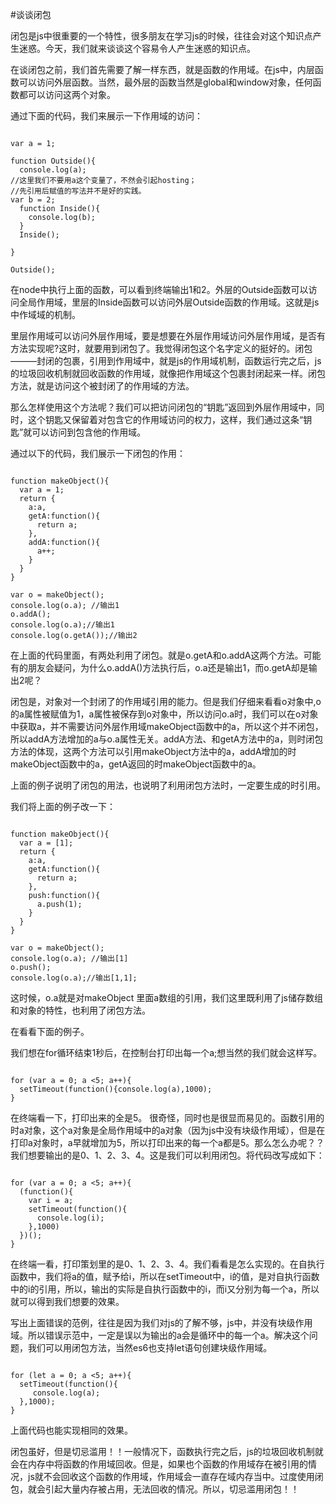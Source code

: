 #谈谈闭包

闭包是js中很重要的一个特性，很多朋友在学习js的时候，往往会对这个知识点产生迷惑。今天，我们就来谈谈这个容易令人产生迷惑的知识点。

在谈闭包之前，我们首先需要了解一样东西，就是函数的作用域。在js中，内层函数可以访问外层函数。当然，最外层的函数当然是global和window对象，任何函数都可以访问这两个对象。

通过下面的代码，我们来展示一下作用域的访问：

```

var a = 1;

function Outside(){
  console.log(a);
//这里我们不要用a这个变量了，不然会引起hosting；
//先引用后赋值的写法并不是好的实践。
var b = 2;
  function Inside(){
    console.log(b);
  }
  Inside();

}

Outside();
```

在node中执行上面的函数，可以看到终端输出1和2。外层的Outside函数可以访问全局作用域，里层的Inside函数可以访问外层Outside函数的作用域。这就是js中作域域的机制。

里层作用域可以访问外层作用域，要是想要在外层作用域访问外层作用域，是否有方法实现呢?这时，就要用到闭包了。我觉得闭包这个名字定义的挺好的。闭包———封闭的包裹，引用到作用域中，就是js的作用域机制，函数运行完之后，js的垃圾回收机制就回收函数的作用域，就像把作用域这个包裹封闭起来一样。闭包方法，就是访问这个被封闭了的作用域的方法。

那么怎样使用这个方法呢？我们可以把访问闭包的“钥匙”返回到外层作用域中，同时，这个钥匙又保留着对包含它的作用域访问的权力，这样，我们通过这条“钥匙”就可以访问到包含他的作用域。

通过以下的代码，我们展示一下闭包的作用：

```

function makeObject(){
  var a = 1;
  return {
    a:a,
    getA:function(){
      return a;
    },
    addA:function(){
      a++;
    }
  }
}

var o = makeObject();
console.log(o.a); //输出1
o.addA(); 
console.log(o.a);//输出1
console.log(o.getA());//输出2

```

在上面的代码里面，有两处利用了闭包。就是o.getA和o.addA这两个方法。可能有的朋友会疑问，为什么o.addA()方法执行后，o.a还是输出1，而o.getA却是输出2呢？

闭包是，对象对一个封闭了的作用域引用的能力。但是我们仔细来看看o对象中,o的a属性被赋值为1，a属性被保存到o对象中，所以访问o.a时，我们可以在o对象中获取a，并不需要访问外层作用域makeObject函数中的a，所以这个并不闭包，所以addA方法增加的a与o.a属性无关。addA方法、和getA方法中的a，则时闭包方法的体现，这两个方法可以引用makeObject方法中的a，addA增加的时makeObject函数中的a，getA返回的时makeObject函数中的a。

上面的例子说明了闭包的用法，也说明了利用闭包方法时，一定要生成的时引用。

我们将上面的例子改一下：

```

function makeObject(){
  var a = [1];
  return {
    a:a,
    getA:function(){
      return a;
    },
    push:function(){
      a.push(1);
    }
  }
}

var o = makeObject();
console.log(o.a); //输出[1]
o.push();
console.log(o.a);//输出[1,1];
```

这时候，o.a就是对makeObject 里面a数组的引用，我们这里既利用了js储存数组和对象的特性，也利用了闭包方法。

在看看下面的例子。

我们想在for循环结束1秒后，在控制台打印出每一个a;想当然的我们就会这样写。

```

for (var a = 0; a <5; a++){
  setTimeout(function(){console.log(a),1000);
}
```

在终端看一下，打印出来的全是5。
很奇怪，同时也是很显而易见的。函数引用的时a对象，这个a对象是全局作用域中的a对象（因为js中没有块级作用域），但是在打印a对象时，a早就增加为5，所以打印出来的每一个a都是5。那么怎么办呢？？我们想要输出的是0、1、2、3、4。这是我们可以利用闭包。将代码改写成如下：

```

for (var a = 0; a <5; a++){
  (function(){
    var i = a;
    setTimeout(function(){
      console.log(i);
    },1000)
  })();
}
```

在终端一看，打印策划里的是0、1、2、3、4。我们看看是怎么实现的。在自执行函数中，我们将a的值，赋予给i，所以在setTimeout中，i的值，是对自执行函数中的i的引用，所以，输出的实际是自执行函数中的i，而i又分别为每一个a，所以就可以得到我们想要的效果。

写出上面错误的范例，往往是因为我们对js的了解不够，js中，并没有块级作用域。所以错误示范中，一定是误以为输出的a会是循环中的每一个a。解决这个问题，我们可以用闭包方法，当然es6也支持let语句创建块级作用域。

```

for (let a = 0; a <5; a++){
  setTimeout(function(){
     console.log(a);
  },1000);
}
```

上面代码也能实现相同的效果。

闭包虽好，但是切忌滥用！！一般情况下，函数执行完之后，js的垃圾回收机制就会在内存中将函数的作用域回收。但是，如果也个函数的作用域存在被引用的情况，js就不会回收这个函数的作用域，作用域会一直存在域内存当中。过度使用闭包，就会引起大量内存被占用，无法回收的情况。所以，切忌滥用闭包！！
